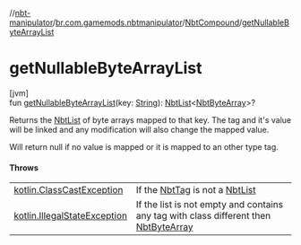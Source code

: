 //[nbt-manipulator](../../../index.md)/[br.com.gamemods.nbtmanipulator](../index.md)/[NbtCompound](index.md)/[getNullableByteArrayList](get-nullable-byte-array-list.md)

# getNullableByteArrayList

[jvm]\
fun [getNullableByteArrayList](get-nullable-byte-array-list.md)(key: [String](https://kotlinlang.org/api/latest/jvm/stdlib/kotlin/-string/index.html)): [NbtList](../-nbt-list/index.md)<[NbtByteArray](../-nbt-byte-array/index.md)>?

Returns the [NbtList](../-nbt-list/index.md) of byte arrays mapped to that key. The tag and it's value will be linked and any modification will also change the mapped value.

Will return null if no value is mapped or it is mapped to an other type tag.

#### Throws

| | |
|---|---|
| [kotlin.ClassCastException](https://kotlinlang.org/api/latest/jvm/stdlib/kotlin/-class-cast-exception/index.html) | If the [NbtTag](../-nbt-tag/index.md) is not a [NbtList](../-nbt-list/index.md) |
| [kotlin.IllegalStateException](https://kotlinlang.org/api/latest/jvm/stdlib/kotlin/-illegal-state-exception/index.html) | If the list is not empty and contains any tag with class different then [NbtByteArray](../-nbt-byte-array/index.md) |
